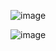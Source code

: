 ![image](https://user-images.githubusercontent.com/17677354/160918579-7da7e328-dee7-47af-a629-126a2e3ec42c.png)<br>


<!--
**mniszka/mniszka** is a ✨ _special_ ✨ repository because its `README.md` (this file) appears on your GitHub profile.

Here are some ideas to get you started:

- 🔭 I’m currently working on ...
- 🌱 I’m currently learning Python
- 👯 I’m looking to collaborate on ...
- 🤔 I’m looking for help with ...
- 💬 Ask me about ...
- 📫 How to reach me: ...
- 😄 Pronouns: ...
- ⚡ Fun fact: ...
-->

![image](https://user-images.githubusercontent.com/17677354/161377385-646c8a36-87f0-433c-9149-bf5ae13a28c7.png)

